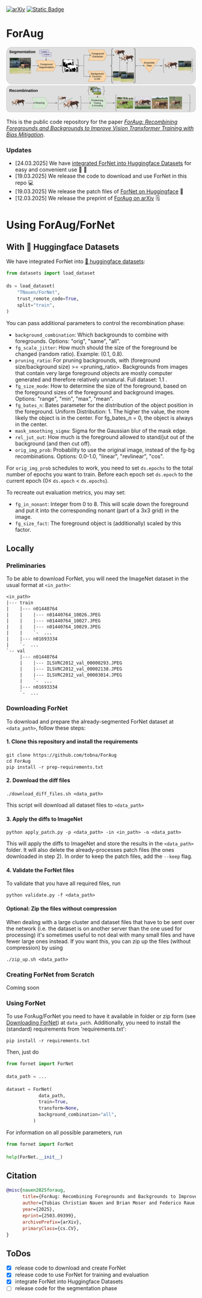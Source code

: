 [![arXiv](https://img.shields.io/badge/arXiv-2503.09399-b31b1b?logo=arxiv)](https://arxiv.org/abs/2503.09399)
[![Static Badge](https://img.shields.io/badge/Huggingface-Dataset-yellow?logo=huggingface)](https://huggingface.co/datasets/TNauen/ForNet)

# ForAug

![ForAug](images/foraug.png)

This is the public code repository for the paper [_ForAug: Recombining Foregrounds and Backgrounds to Improve Vision Transformer Training with Bias Mitigation_](https://www.arxiv.org/abs/2503.09399).

### Updates

- [24.03.2025] We have [integrated ForNet into Huggingface Datasets](#with--huggingface-datasets) for easy and convenient use 🤗 💫
- [19.03.2025] We release the code to download and use ForNet in this repo 💻
- [19.03.2025] We release the patch files of [ForNet on Huggingface](https://huggingface.co/datasets/TNauen/ForNet) 🤗
- [12.03.2025] We release the preprint of [ForAug on arXiv](https://www.arxiv.org/abs/2503.09399) 🗒️

# Using ForAug/ForNet
## With 🤗 Huggingface Datasets
We have integrated ForNet into [🤗 huggingface datasets](https://huggingface.co/docs/datasets/index):
```Python
from datasets import load_dataset

ds = load_dataset(
    "TNauen/ForNet",
    trust_remote_code=True,
    split="train",
)
```

You can pass additional parameters to control the recombination phase:
- `background_combination`: Which backgrounds to combine with foregrounds. Options: "orig", "same", "all".
- `fg_scale_jitter`: How much should the size of the foreground be changed (random ratio). Example: (0.1, 0.8).
- `pruning_ratio`: For pruning backgrounds, with (foreground size/background size) >= <pruning_ratio>. Backgrounds from images that contain very large foreground objects are mostly computer generated and therefore relatively unnatural. Full dataset: 1.1 .
- `fg_size_mode`: How to determine the size of the foreground, based on the foreground sizes of the foreground and background images. Options: "range", "min", "max", "mean".
- `fg_bates_n`: Bates parameter for the distribution of the object position in the foreground. Uniform Distribution: 1. The higher the value, the more likely the object is in the center. For fg_bates_n = 0, the object is always in the center.
- `mask_smoothing_sigma`: Sigma for the Gaussian blur of the mask edge.
- `rel_jut_out`: How much is the foreground allowed to stand/jut out of the background (and then cut off).
- `orig_img_prob`: Probability to use the original image, instead of the fg-bg recombinations. Options: 0.0-1.0, "linear", "revlinear", "cos".

For `orig_img_prob` schedules to work, you need to set `ds.epochs` to the total number of epochs you want to train.
Before each epoch set `ds.epoch` to the current epoch ($0 \leq$ `ds.epoch` $<$ `ds.epochs`).

To recreate out evaluation metrics, you may set:
- `fg_in_nonant`: Integer from 0 to 8. This will scale down the foreground and put it into the corresponding nonant (part of a 3x3 grid) in the image.
- `fg_size_fact`: The foreground object is (additionally) scaled by this factor. 

## Locally
### Preliminaries

To be able to download ForNet, you will need the ImageNet dataset in the usual format at `<in_path>`:

```
<in_path>
|--- train
|    |--- n01440764
|    |    |--- n01440764_10026.JPEG
|    |    |--- n01440764_10027.JPEG
|    |    |--- n01440764_10029.JPEG
|    |    `-  ...
|    |--- n01693334
|    `-  ...
`-- val
     |--- n01440764
     |    |--- ILSVRC2012_val_00000293.JPEG
     |    |--- ILSVRC2012_val_00002138.JPEG
     |    |--- ILSVRC2012_val_00003014.JPEG
     |    `-  ...
     |--- n01693334
     `-  ...
```

### Downloading ForNet

To download and prepare the already-segmented ForNet dataset at `<data_path>`, follow these steps:

#### 1. Clone this repository and install the requirements

```
git clone https://github.com/tobna/ForAug
cd ForAug
pip install -r prep-requirements.txt
```

#### 2. Download the diff files

```
./download_diff_files.sh <data_path>
```

This script will download all dataset files to `<data_path>`

#### 3. Apply the diffs to ImageNet

```
python apply_patch.py -p <data_path> -in <in_path> -o <data_path>
```

This will apply the diffs to ImageNet and store the results in the `<data_path>` folder. It will also delete the already-processes patch files (the ones downloaded in step 2). In order to keep the patch files, add the `--keep` flag.

#### 4. Validate the ForNet files

To validate that you have all required files, run

```
python validate.py -f <data_path>
```

#### Optional: Zip the files without compression

When dealing with a large cluster and dataset files that have to be sent over the network (i.e. the dataset is on another server than the one used for processing) it's sometimes useful to not deal with many small files and have fewer large ones instead.
If you want this, you can zip up the files (without compression) by using

```
./zip_up.sh <data_path>
```

### Creating ForNet from Scratch

Coming soon

### Using ForNet

To use ForAug/ForNet you need to have it available in folder or zip form (see [Downloading ForNet](#downloading-fornet)) at `data_path`.
Additionally, you need to install the (standard) requirements from 'requirements.txt':

```
pip install -r requirements.txt
```

Then, just do

```python
from fornet import ForNet

data_path = ...

dataset = ForNet(
            data_path,
            train=True,
            transform=None,
            background_combination="all",
          )

```

For information on all possible parameters, run

```python
from fornet import ForNet

help(ForNet.__init__)
```

## Citation

```BibTex
@misc{nauen2025foraug,
      title={ForAug: Recombining Foregrounds and Backgrounds to Improve Vision Transformer Training with Bias Mitigation},
      author={Tobias Christian Nauen and Brian Moser and Federico Raue and Stanislav Frolov and Andreas Dengel},
      year={2025},
      eprint={2503.09399},
      archivePrefix={arXiv},
      primaryClass={cs.CV},
}
```

## ToDos

- [x] release code to download and create ForNet
- [x] release code to use ForNet for training and evaluation
- [x] integrate ForNet into Huggingface Datasets
- [ ] release code for the segmentation phase
